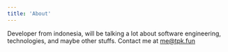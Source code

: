 ```yaml
---
title: 'About'
---
```


<!--
This content will be displayed at the top of the index page.
You can leave this empty if you don’t want to show any content.
-->

Developer from indonesia, will be talking a lot about software engineering,
technologies, and maybe other stuffs.
Contact me at [me@tpk.fun](mailto:me@tpk.fun)